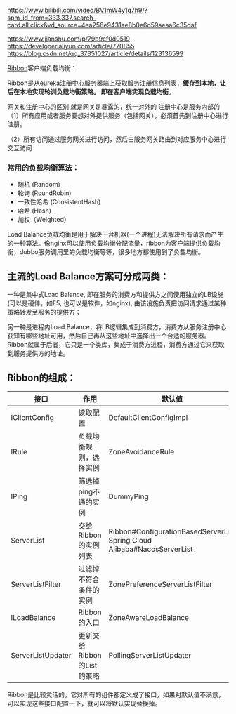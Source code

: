
https://www.bilibili.com/video/BV1mW4y1q7h9/?spm_id_from=333.337.search-card.all.click&vd_source=4ea256e9431ae8b0e6d59aeaa6c35daf

https://www.jianshu.com/p/79b9cf0d0519
https://developer.aliyun.com/article/770855
https://blog.csdn.net/qq_37351027/article/details/123136599

[Ribbon](https://so.csdn.net/so/search?q=Ribbon&spm=1001.2101.3001.7020)客户端负载均衡：

Ribbon是从eureka[注册中心](https://so.csdn.net/so/search?q=%E6%B3%A8%E5%86%8C%E4%B8%AD%E5%BF%83&spm=1001.2101.3001.7020)服务器端上获取服务注册信息列表，**缓存到本地，让后在本地实现轮训负载均衡策略。  即在客户端实现负载均衡**。

网关和注册中心的区别  就是网关是暴露的，统一对外的  注册中心是服务内部的
（1）所有应用或者服务要想对外提供服务（包括网关），必须首先到注册中心进行注册。

（2）所有访问通过服务网关进行访问，然后由服务网关路由到对应服务中心进行交互访问

### 常用的负载均衡算法：
-   随机 (Random)
-   轮询 (RoundRobin)
-   一致性哈希 (ConsistentHash)
-   哈希 (Hash)
-   加权（Weighted）

Load Balance负载均衡是用于解决一台机器(一个进程)无法解决所有请求而产生的一种算法。像nginx可以使用负载均衡分配流量，ribbon为客户端提供负载均衡，dubbo服务调用里的负载均衡等等，很多地方都使用到了负载均衡。

  
## 主流的Load Balance方案可分成两类：

一种是集中式Load Balance, 即在服务的消费方和提供方之间使用独立的LB设施(可以是硬件，如F5, 也可以是软件，如nginx), 由该设施负责把访问请求通过某种策略转发至服务的提供方；

另一种是进程内Load Balance，将LB逻辑集成到消费方，消费方从服务注册中心获知有哪些地址可用，然后自己再从这些地址中选择出一个合适的服务器。Ribbon就属于后者，它只是一个类库，集成于消费方进程，消费方通过它来获取到服务提供方的地址。

## Ribbon的组成：

| 接口 | 作用 | 默认值 |
| --- | --- | --- |
| IClientConfig | 读取配置 | DefaultClientConfigImpl |
| IRule | 负载均衡规则，选择实例 | ZoneAvoidanceRule |
| IPing | 筛选掉ping不通的实例 | DummyPing |
| ServerList | 交给Ribbon的实例列表 | Ribbon#ConfigurationBasedServerList Spring Cloud Alibaba#NacosServerList |
| ServerListFilter | 过滤掉不符合条件的实例 | ZonePreferenceServerListFilter |
| ILoadBalance | Ribbon的入口 | ZoneAwareLoadBalance |
| ServerListUpdater | 更新交给Ribbon的List的策略 | PollingServerListUpdater |

Ribbon是比较灵活的，它对所有的组件都定义成了接口，如果对默认值不满意，可以实现这些接口配置一下，就可以将默认实现替换掉。

